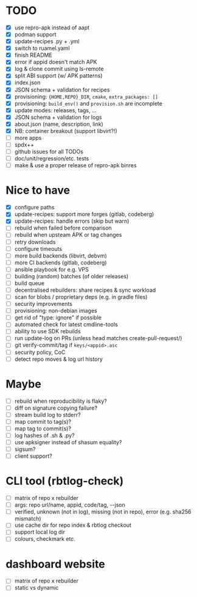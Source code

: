# TODO

- [x] use repro-apk instead of aapt
- [x] podman support
- [x] update-recipes .py + .yml
- [x] switch to ruamel.yaml
- [x] finish README
- [x] error if appid doesn't match APK
- [x] log & clone commit using ls-remote
- [x] split ABI support (w/ APK patterns)
- [x] index.json
- [x] JSON schema + validation for recipes
- [x] provisioning: `{HOME,REPO}_DIR`, `cmake`, `extra_packages: []`
- [x] provisioning: `build_env()` and `provision.sh` are incomplete
- [x] update modes: releases, tags, ...
- [x] JSON schema + validation for logs
- [x] about.json (name, description, link)
- [x] NB: container breakout (support libvirt?!)
- [ ] more apps
- [ ] spdx++
- [ ] github issues for all TODOs
- [ ] doc/unit/regression/etc. tests
- [ ] make & use a proper release of repro-apk binres

# Nice to have

- [x] configure paths
- [x] update-recipes: support more forges (gitlab, codeberg)
- [x] update-recipes: handle errors (skip but warn)
- [ ] rebuild when failed before comparison
- [ ] rebuild when upsteam APK or tag changes
- [ ] retry downloads
- [ ] configure timeouts
- [ ] more build backends (libvirt, debvm)
- [ ] more CI backends (gitlab, codeberg)
- [ ] ansible playbook for e.g. VPS
- [ ] building (random) batches (of older releases)
- [ ] build queue
- [ ] decentralised rebuilders: share recipes & sync workload
- [ ] scan for blobs / proprietary deps (e.g. in gradle files)
- [ ] security improvements
- [ ] provisioning: non-debian images
- [ ] get rid of "type: ignore" if possible
- [ ] automated check for latest cmdline-tools
- [ ] ability to use SDK rebuilds
- [ ] run update-log on PRs (unless head matches create-pull-request/)
- [ ] git verify-commit/tag if `keys/<appid>.asc`
- [ ] security policy, CoC
- [ ] detect repo moves & log url history

# Maybe

- [ ] rebuild when reproducibility is flaky?
- [ ] diff on signature copying failure?
- [ ] stream build log to stderr?
- [ ] map commit to tag(s)?
- [ ] map tag to commit(s)?
- [ ] log hashes of .sh & .py?
- [ ] use apksigner instead of shasum equality?
- [ ] sigsum?
- [ ] client support?

# CLI tool (rbtlog-check)

- [ ] matrix of repo x rebuilder
- [ ] args: repo url/name, appid, code/tag, --json
- [ ] verified, unknown (not in log), missing (not in repo), error (e.g. sha256 mismatch)
- [ ] use cache dir for repo index & rbtlog checkout
- [ ] support local log dir
- [ ] colours, checkmark etc.

# dashboard website

- [ ] matrix of repo x rebuilder
- [ ] static vs dynamic
